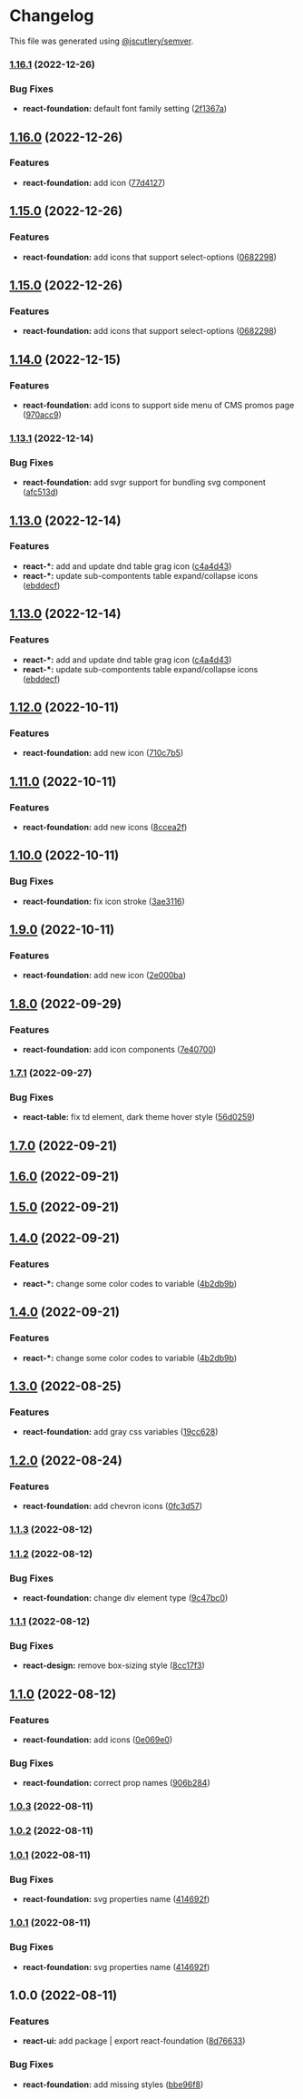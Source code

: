# Changelog

This file was generated using [@jscutlery/semver](https://github.com/jscutlery/semver).

### [1.16.1](https://gitlab.migoinc.com/migotv/paintbox/compare/react-foundation@1.16.0...react-foundation@1.16.1) (2022-12-26)


### Bug Fixes

* **react-foundation:** default font family setting ([2f1367a](https://gitlab.migoinc.com/migotv/paintbox/commit/2f1367a73b0edea6d724e6398582c62c31747f3f))

## [1.16.0](https://gitlab.migoinc.com/migotv/paintbox/compare/react-foundation@1.15.0...react-foundation@1.16.0) (2022-12-26)


### Features

* **react-foundation:** add icon ([77d4127](https://gitlab.migoinc.com/migotv/paintbox/commit/77d41275fdaeff813769404bcc0c3c52094d178d))

## [1.15.0](https://gitlab.migoinc.com/migotv/paintbox/compare/react-foundation@1.14.0...react-foundation@1.15.0) (2022-12-26)


### Features

* **react-foundation:** add icons that support select-options ([0682298](https://gitlab.migoinc.com/migotv/paintbox/commit/06822987f118e3b097a11d13c9e4efe5fb3f93fe))

## [1.15.0](https://gitlab.migoinc.com/migotv/paintbox/compare/react-foundation@1.14.0...react-foundation@1.15.0) (2022-12-26)


### Features

* **react-foundation:** add icons that support select-options ([0682298](https://gitlab.migoinc.com/migotv/paintbox/commit/06822987f118e3b097a11d13c9e4efe5fb3f93fe))

## [1.14.0](https://gitlab.migoinc.com/migotv/paintbox/compare/react-foundation@1.13.1...react-foundation@1.14.0) (2022-12-15)


### Features

* **react-foundation:** add icons to support side menu of CMS promos page ([970acc9](https://gitlab.migoinc.com/migotv/paintbox/commit/970acc907d775b693392ea5a19f43f44e5112b1f))

### [1.13.1](https://gitlab.migoinc.com/migotv/paintbox/compare/react-foundation@1.13.0...react-foundation@1.13.1) (2022-12-14)


### Bug Fixes

* **react-foundation:** add svgr support for bundling svg component ([afc513d](https://gitlab.migoinc.com/migotv/paintbox/commit/afc513d9fda015d689cebe72c6a9d8e2114ad31c))

## [1.13.0](https://gitlab.migoinc.com/migotv/paintbox/compare/react-foundation@1.12.0...react-foundation@1.13.0) (2022-12-14)


### Features

* **react-*:** add and update dnd table grag icon ([c4a4d43](https://gitlab.migoinc.com/migotv/paintbox/commit/c4a4d4397b6b8c640e30153d7dc1f040fa9ddbb4))
* **react-*:** update sub-compontents table expand/collapse icons ([ebddecf](https://gitlab.migoinc.com/migotv/paintbox/commit/ebddecfede25f153e56298eed139751dff08222c))

## [1.13.0](https://gitlab.migoinc.com/migotv/paintbox/compare/react-foundation@1.12.0...react-foundation@1.13.0) (2022-12-14)


### Features

* **react-*:** add and update dnd table grag icon ([c4a4d43](https://gitlab.migoinc.com/migotv/paintbox/commit/c4a4d4397b6b8c640e30153d7dc1f040fa9ddbb4))
* **react-*:** update sub-compontents table expand/collapse icons ([ebddecf](https://gitlab.migoinc.com/migotv/paintbox/commit/ebddecfede25f153e56298eed139751dff08222c))

## [1.12.0](https://gitlab.migoinc.com/migotv/paintbox/compare/react-foundation@1.11.0...react-foundation@1.12.0) (2022-10-11)


### Features

* **react-foundation:** add new icon ([710c7b5](https://gitlab.migoinc.com/migotv/paintbox/commit/710c7b5bb128ffb34ebe73286c4aab3af96bc222))

## [1.11.0](https://gitlab.migoinc.com/migotv/paintbox/compare/react-foundation@1.10.0...react-foundation@1.11.0) (2022-10-11)


### Features

* **react-foundation:** add new icons ([8ccea2f](https://gitlab.migoinc.com/migotv/paintbox/commit/8ccea2fbb32402f3d3a7e676bd40f35e27ceb2c7))

## [1.10.0](https://gitlab.migoinc.com/migotv/paintbox/compare/react-foundation@1.9.0...react-foundation@1.10.0) (2022-10-11)


### Bug Fixes

* **react-foundation:** fix icon stroke ([3ae3116](https://gitlab.migoinc.com/migotv/paintbox/commit/3ae3116a1f790e18c91cd32ce29928a5e47691d5))

## [1.9.0](https://gitlab.migoinc.com/migotv/paintbox/compare/react-foundation@1.8.0...react-foundation@1.9.0) (2022-10-11)


### Features

* **react-foundation:** add new icon ([2e000ba](https://gitlab.migoinc.com/migotv/paintbox/commit/2e000bae4cad384b961b0008e5d3b5c4f6227715))

## [1.8.0](https://gitlab.migoinc.com/migotv/paintbox/compare/react-foundation@1.7.1...react-foundation@1.8.0) (2022-09-29)


### Features

* **react-foundation:** add icon components ([7e40700](https://gitlab.migoinc.com/migotv/paintbox/commit/7e40700d401eec8dc2e0ed9d0f8227d8af6073b4))

### [1.7.1](https://gitlab.migoinc.com/migotv/paintbox/compare/react-foundation@1.7.0...react-foundation@1.7.1) (2022-09-27)


### Bug Fixes

* **react-table:** fix td element, dark theme hover style ([56d0259](https://gitlab.migoinc.com/migotv/paintbox/commit/56d025985ed689f7a50870bf0225551d9338970f))

## [1.7.0](https://gitlab.migoinc.com/migotv/paintbox/compare/react-foundation@1.6.0...react-foundation@1.7.0) (2022-09-21)

## [1.6.0](https://gitlab.migoinc.com/migotv/paintbox/compare/react-foundation@1.5.0...react-foundation@1.6.0) (2022-09-21)

## [1.5.0](https://gitlab.migoinc.com/migotv/paintbox/compare/react-foundation@1.4.0...react-foundation@1.5.0) (2022-09-21)

## [1.4.0](https://gitlab.migoinc.com/migotv/paintbox/compare/react-foundation@1.3.0...react-foundation@1.4.0) (2022-09-21)


### Features

* **react-*:** change some  color codes to variable ([4b2db9b](https://gitlab.migoinc.com/migotv/paintbox/commit/4b2db9b5c4f15ccb3b8e7261489126c3cf8b3d69))

## [1.4.0](https://gitlab.migoinc.com/migotv/paintbox/compare/react-foundation@1.3.0...react-foundation@1.4.0) (2022-09-21)


### Features

* **react-*:** change some  color codes to variable ([4b2db9b](https://gitlab.migoinc.com/migotv/paintbox/commit/4b2db9b5c4f15ccb3b8e7261489126c3cf8b3d69))

## [1.3.0](https://gitlab.migoinc.com/migotv/paintbox/compare/react-foundation@1.2.0...react-foundation@1.3.0) (2022-08-25)


### Features

* **react-foundation:** add gray css variables ([19cc628](https://gitlab.migoinc.com/migotv/paintbox/commit/19cc628932e8766066b17d4d7c45810282bbfb94))

## [1.2.0](https://gitlab.migoinc.com/migotv/paintbox/compare/react-foundation@1.1.3...react-foundation@1.2.0) (2022-08-24)


### Features

* **react-foundation:** add chevron icons ([0fc3d57](https://gitlab.migoinc.com/migotv/paintbox/commit/0fc3d57762eca97c41e6bbb68e762ae97b076f64))

### [1.1.3](https://gitlab.migoinc.com/migotv/paintbox/compare/react-foundation@1.1.2...react-foundation@1.1.3) (2022-08-12)

### [1.1.2](https://gitlab.migoinc.com/migotv/paintbox/compare/react-foundation@1.1.1...react-foundation@1.1.2) (2022-08-12)


### Bug Fixes

* **react-foundation:** change div element type ([9c47bc0](https://gitlab.migoinc.com/migotv/paintbox/commit/9c47bc09d735489b385d5b7dc057a9d4a3f224d6))

### [1.1.1](https://gitlab.migoinc.com/migotv/paintbox/compare/react-foundation@1.1.0...react-foundation@1.1.1) (2022-08-12)


### Bug Fixes

* **react-design:** remove box-sizing style ([8cc17f3](https://gitlab.migoinc.com/migotv/paintbox/commit/8cc17f3ea3776892eca3aaec488af75a3926e478))

## [1.1.0](https://gitlab.migoinc.com/migotv/paintbox/compare/react-foundation@1.0.3...react-foundation@1.1.0) (2022-08-12)


### Features

* **react-foundation:** add icons ([0e069e0](https://gitlab.migoinc.com/migotv/paintbox/commit/0e069e05ff15497cba8f2a9040bc4443938bda29))


### Bug Fixes

* **react-foundation:** correct prop names ([906b284](https://gitlab.migoinc.com/migotv/paintbox/commit/906b28488b68da87bd1e9dbd652932785d0db46d))

### [1.0.3](https://gitlab.migoinc.com/migotv/paintbox/compare/react-foundation@1.0.2...react-foundation@1.0.3) (2022-08-11)

### [1.0.2](https://gitlab.migoinc.com/migotv/paintbox/compare/react-foundation@1.0.1...react-foundation@1.0.2) (2022-08-11)

### [1.0.1](https://gitlab.migoinc.com/migotv/paintbox/compare/react-foundation@1.0.0...react-foundation@1.0.1) (2022-08-11)


### Bug Fixes

* **react-foundation:** svg properties name ([414692f](https://gitlab.migoinc.com/migotv/paintbox/commit/414692f4d53fb0e0d009d925aa775885b2b3e40d))

### [1.0.1](https://gitlab.migoinc.com/migotv/paintbox/compare/react-foundation@1.0.0...react-foundation@1.0.1) (2022-08-11)


### Bug Fixes

* **react-foundation:** svg properties name ([414692f](https://gitlab.migoinc.com/migotv/paintbox/commit/414692f4d53fb0e0d009d925aa775885b2b3e40d))

## 1.0.0 (2022-08-11)


### Features

* **react-ui:** add package | export react-foundation ([8d76633](https://gitlab.migoinc.com/migotv/paintbox/commit/8d76633c03c20b8ade6dd740c10d1baedd4633f1))


### Bug Fixes

* **react-foundation:** add missing styles ([bbe96f8](https://gitlab.migoinc.com/migotv/paintbox/commit/bbe96f8ba894463dce669939ac08711b9b0ffa98))
